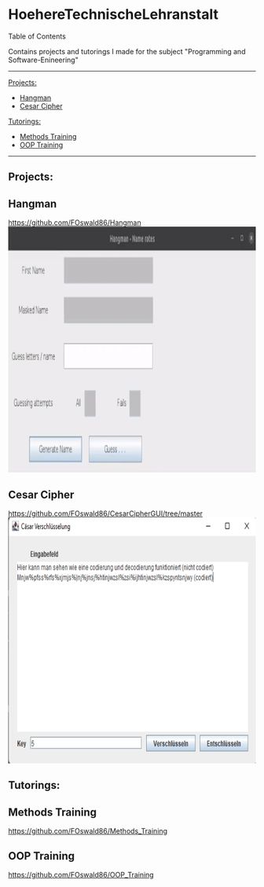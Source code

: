 # HoehereTechnischeLehranstalt
Table of Contents

Contains projects and tutorings I made for the subject "Programming and Software-Enineering"

<!-- START doctoc generated TOC please keep comment here to allow auto update -->
<!-- DON'T EDIT THIS SECTION, INSTEAD RE-RUN doctoc TO UPDATE -->
  
___________________________________________________________________________________________________  
  
[Projects:](#projects)  
  
- [Hangman](#hangman)  
- [Cesar Cipher](#cesar-cipher)  
  
[Tutorings:](#tutorings)  
  
- [Methods Training](#methods-training)  
- [OOP Training](#oop-training)  
  
___________________________________________________________________________________________________  
  
<!-- END doctoc generated TOC please keep comment here to allow auto update -->

## Projects:  
  
## Hangman  
https://github.com/FOswald86/Hangman  
<img src="https://github.com/FOswald86/Hangman/blob/main/Hangman.gif" width="800" height="500" />  
  
## Cesar Cipher  
https://github.com/FOswald86/CesarCipherGUI/tree/master  
<img src="https://github.com/FOswald86/CesarCipherGUI/blob/master/CesarCipherGui.png" width="800" height="500" />    
  
## Tutorings:  
  
## Methods Training  
https://github.com/FOswald86/Methods_Training  
  
## OOP Training  
https://github.com/FOswald86/OOP_Training  
